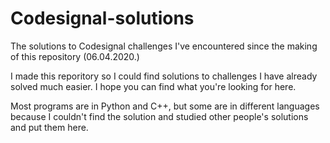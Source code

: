 # Codesignal-solutions
The solutions to Codesignal challenges I've encountered since the making of this repository (06.04.2020.)

I made this reporitory so I could find solutions to challenges I have already solved much easier.
I hope you can find what you're looking for here.

Most programs are in Python and C++, but some are in different languages because I couldn't find the solution and studied other people's
solutions and put them here.
